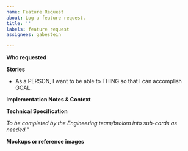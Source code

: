 ```yaml
---
name: Feature Request
about: Log a feature request.
title: ''
labels: feature request
assignees: gabestein

---
```


**Who requested**

**Stories**
- As a PERSON, I want to be able to THING so that I can accomplish GOAL.

**Implementation Notes & Context**

**Technical Specification**

_To be completed by the Engineering team/broken into sub-cards as needed."_

**Mockups or reference images**
